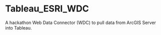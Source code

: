 # Tableau_ESRI_WDC
A hackathon Web Data Connector (WDC) to pull data from ArcGIS Server into Tableau.
